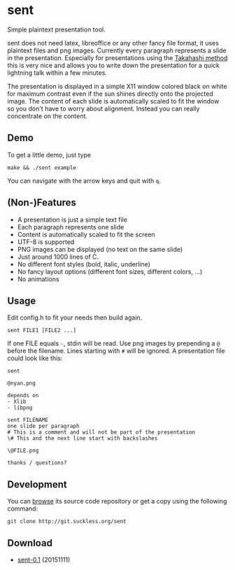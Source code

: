 sent
====

Simple plaintext presentation tool.

sent does not need latex, libreoffice or any other fancy file format, it uses
plaintext files and png images. Currently every paragraph represents a slide in
the presentation. Especially for presentations using the [Takahashi
method](https://en.wikipedia.org/wiki/Takahashi_method) this is very nice and
allows you to write down the presentation for a quick lightning talk within a
few minutes.

The presentation is displayed in a simple X11 window colored black on white for
maximum contrast even if the sun shines directly onto the projected image. The
content of each slide is automatically scaled to fit the window so you don't
have to worry about alignment. Instead you can really concentrate on the
content.

Demo
----

To get a little demo, just type

	make && ./sent example

You can navigate with the arrow keys and quit with `q`.

(Non-)Features
--------------

* A presentation is just a simple text file
* Each paragraph represents one slide
* Content is automatically scaled to fit the screen
* UTF-8 is supported
* PNG images can be displayed (no text on the same slide)
* Just around 1000 lines of C.
* No different font styles (bold, italic, underline)
* No fancy layout options (different font sizes, different colors, …)
* No animations

Usage
-----

Edit config.h to fit your needs then build again.

	sent FILE1 [FILE2 ...]

If one FILE equals `-`, stdin will be read. Use png images by prepending a `@`
before the filename. Lines starting with `#` will be ignored. A presentation
file could look like this:

	sent
	
	@nyan.png
	
	depends on
	- Xlib
	- libpng
	
	sent FILENAME
	one slide per paragraph
	# This is a comment and will not be part of the presentation
	\# This and the next line start with backslashes
	
	\@FILE.png
	
	thanks / questions?

Development
-----------

You can [browse](http://git.suckless.org/sent) its source code repository
or get a copy using the following command:

	git clone http://git.suckless.org/sent

Download
--------
* [sent-0.1](http://dl.suckless.org/tools/sent-0.1.tar.gz) (20151111)
